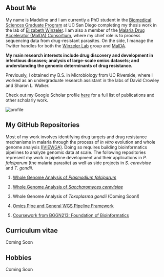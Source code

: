 ## About Me

My name is Madeline and I am currently a PhD student in the [Biomedical Sciences Graduate Program](https://biomedsci.ucsd.edu) at UC San Diego completing my thesis work in the lab of [Elizabeth Winzeler](https://winzeler.ucsd.edu/). I am also a member of the [Malaria Drug Accelerator (MalDA) Consortium](https://winzeler.ucsd.edu/malda/), where my chief role is to process sequencing data from drug-resistant parasites. On the side, I manage the Twitter handles for both the [Winzeler Lab](https://twitter.com/WinzelerLabUCSD) group and [MalDA](https://twitter.com/MalariaTargetID).

**My main research interests include drug discovery and development in infectious diseases; analysis of large-scale omics datasets; and understanding the genomic determinants of drug resistance.**

Previously, I obtained my B.S. in Microbiology from UC Riverside, where I worked as an undergraduate research assistant in the labs of David Crowley and Sharon L. Walker.

Check out my Google Scholar profile [here](https://scholar.google.com/citations?user=ZwSmvToAAAAJ&hl=en) for a full list of publications and other scholarly work. 

![profile](https://avatars1.githubusercontent.com/u/50251155?s=460&v=4)

## My GitHub Repositories
Most of my work involves identifying drug targets and drug resistance mechanisms in malaria through the process of *in vitro* evolution and whole genome analysis [(IVIEWGA)](https://www.ncbi.nlm.nih.gov/pubmed/29451780#). Doing so requires building bioinformatics pipelines to analyze genomic data at scale. The following repositories represent my work in pipeline development and their applications in *P. falciparum* (the malaria parasite) as well as side projects in *S. cerevisiae* and *T. gondii*. 

1. [Whole Genome Analysis of *Plasmodium falciparum*](https://github.com/MadelineRLuth/p_falciparum_analyses)

2. [Whole Genome Analysis of *Saccharomyces cerevisiae*](https://github.com/MadelineRLuth/yeast_analyses)

3. Whole Genome Analysis of *Toxoplasma gondii* (Coming Soon!)

4. [Omics Pipe and General WGS Pipeline Framework](https://github.com/MadelineRLuth/Omics_Pipe)

5. [Coursework from BGGN213: Foundation of Bioinformatics](https://github.com/MadelineRLuth/bggn213)

## Curriculum vitae
Coming Soon

## Hobbies
Coming Soon



